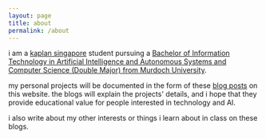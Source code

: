 ```yaml
---
layout: page
title: about
permalink: /about
---
```


i am a  [kaplan singapore][kaplan] student pursuing a [Bachelor of Information Technology in Artificial Intelligence and Autonomous Systems and Computer Science (Double Major) from Murdoch University][degree].

my personal projects will be documented in the form of these [blog posts][home] on this website. the blogs will explain the projects' details, and i hope that they provide educational value for people interested in technology and AI.

i also write about my other interests or things i learn about in class on these blogs.

[home]: /
[kaplan]: https://www.kaplan.com.sg
[degree]: https://www.kaplan.com.sg/bachelors-degree/bachelor-of-information-technology-in-artificial-intelligence-and-autonomous-systems-and-computer-science-double-major
